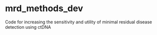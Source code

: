 # mrd_methods_dev
Code for increasing the sensitivity and utility of minimal residual disease detection using ctDNA
